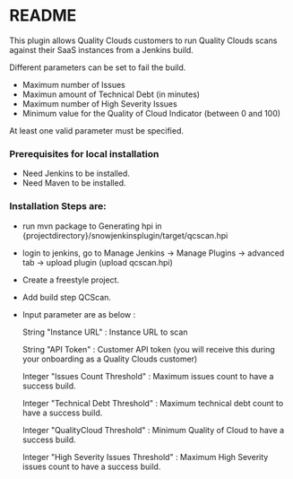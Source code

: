 # README #

This plugin allows Quality Clouds customers to run Quality Clouds scans against their SaaS instances from a Jenkins
build.

Different parameters can be set to fail the build.
*   Maximum number of Issues
*   Maximun amount of Technical Debt (in minutes)
*   Maximum number of High Severity Issues
*   Minimum value for the Quality of Cloud Indicator (between 0 and 100)

At least one valid parameter must be specified.


### Prerequisites for local installation ###

* Need Jenkins to be installed.
* Need Maven to be installed.

### Installation Steps are: ###

* run mvn package to Generating hpi in {projectdirectory}/snowjenkinsplugin/target/qcscan.hpi

* login to jenkins, go to Manage Jenkins -> Manage Plugins -> advanced tab -> upload plugin (upload qcscan.hpi)

* Create a freestyle project.

* Add build step QCScan.

* Input parameter are as below : 

	String "Instance URL" : Instance URL to scan

	String "API Token" : Customer API token (you will receive this during your onboarding as a Quality Clouds customer)

	Integer "Issues Count Threshold" : Maximum issues count to have a success build.

	Integer "Technical Debt Threshold"  : Maximum technical debt count to have a success build.

	Integer "QualityCloud Threshold" : Minimum Quality of Cloud  to have a success build.

	Integer "High Severity Issues Threshold" : Maximum High Severity issues count to have a success build.

